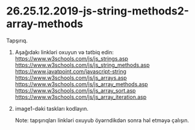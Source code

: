 # 26.25.12.2019-js-string-methods2-array-methods

Tapşırıq.

  1. Aşağıdakı linkləri oxuyun və tətbiq edin:   
     https://www.w3schools.com/js/js_strings.asp     
     https://www.w3schools.com/js/js_string_methods.asp     
     https://www.javatpoint.com/javascript-string    
     https://www.w3schools.com/js/js_arrays.asp     
     https://www.w3schools.com/js/js_array_methods.asp     
     https://www.w3schools.com/js/js_array_sort.asp     
     https://www.w3schools.com/js/js_array_iteration.asp
     
  2. image1-dəki taskları kodlayın.
  
     Note: tapşırıqları linkləri oxuyub öyərndikdən sonra həl etməyə çalışın.
     

